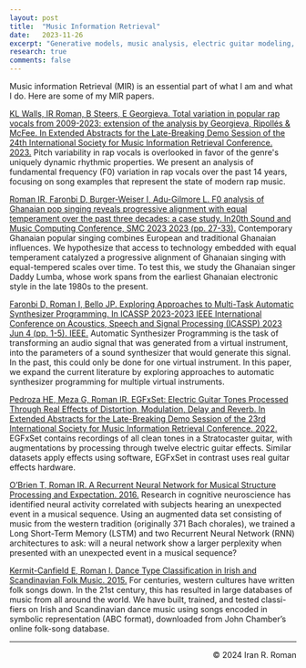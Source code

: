 ```yaml
---
layout: post
title:  "Music Information Retrieval"
date:   2023-11-26
excerpt: "Generative models, music analysis, electric guitar modeling, etcetera. "
research: true
comments: false
---
```


Music information Retrieval (MIR) is an essential part of what 
I am and what I do. Here are some of my MIR papers.

[KL Walls, IR Roman, B Steers, E Georgieva. Total variation in popular rap vocals from 2009-2023: extension of the analysis by Georgieva, Ripollés & McFee. In Extended Abstracts for the Late-Breaking Demo Session of the 24th International Society for Music Information Retrieval Conference. 2023.](https://ccrma.stanford.edu/~iran/papers/Walls_et_al_ISMIR_2023.pdf)
Pitch variability in rap vocals is overlooked in favor of the genre's 
uniquely dynamic rhythmic properties. We present an analysis of fundamental 
frequency (F0) variation in rap vocals over the past 14 years, focusing on 
song examples that represent the state of modern rap music. 

[Roman IR, Faronbi D, Burger-Weiser I, Adu-Gilmore L. F0 analysis of Ghanaian pop singing reveals progressive alignment with equal temperament over the past three decades: a case study. In20th Sound and Music Computing Conference, SMC 2023 2023 (pp. 27-33).](https://ccrma.stanford.edu/~iran/papers/Roman_et_al_SMC_2023.pdf)
Contemporary Ghanaian popular singing combines European and traditional Ghanaian influences. We hypothesize that access to technology embedded with equal temperament catalyzed a progressive alignment of Ghanaian singing with equal-tempered scales over time. To test this, we study the Ghanaian singer Daddy Lumba, whose work spans from the earliest Ghanaian electronic style in the late 1980s to the present. 

[Faronbi D, Roman I, Bello JP. Exploring Approaches to Multi-Task Automatic Synthesizer Programming. In ICASSP 2023-2023 IEEE International Conference on Acoustics, Speech and Signal Processing (ICASSP) 2023 Jun 4 (pp. 1-5). IEEE.](https://ccrma.stanford.edu/~iran/papers/Faronbi_et_al_ICASSP_2023.pdf)
Automatic Synthesizer Programming is the task of transforming an audio signal that was generated from a virtual instrument, into the parameters of a sound synthesizer that would generate this signal. In the past, this could only be done for one virtual instrument. In this paper, we expand the current literature by exploring approaches to automatic synthesizer programming for multiple virtual instruments.

[Pedroza HE, Meza G, Roman IR. EGFxSet: Electric Guitar Tones Processed Through Real Effects of Distortion, Modulation, Delay and Reverb. In Extended Abstracts for the Late-Breaking Demo Session of the 23rd International Society for Music Information Retrieval Conference. 2022.](https://ccrma.stanford.edu/~iran/papers/Pedroza_et_al_ISMIR_2022.pdf)
EGFxSet contains recordings of all clean tones in a Stratocaster guitar, with augmentations by processing through twelve electric guitar effects. Similar datasets apply effects using software, EGFxSet in contrast uses real guitar effects hardware.

[O’Brien T, Roman IR. A Recurrent Neural Network for Musical Structure Processing and Expectation. 2016.](https://ccrma.stanford.edu/~iran/papers/Obrien_and_Roman_CS224D_2016.pdf)
Research in cognitive neuroscience has identified neural activity correlated with subjects hearing an unexpected event in a musical sequence. Using an augmented data set consisting of music from the western tradition (originally 371 Bach chorales), we trained a Long Short-Term Memory (LSTM) and two Recurrent Neural Network (RNN) architectures to ask: will a neural network show a larger perplexity when presented with an unexpected event in a musical sequence?

[Kermit-Canfield E, Roman I. Dance Type Classification in Irish and Scandinavian Folk Music. 2015.](https://ccrma.stanford.edu/~iran/papers/KermitCanfield_and_Roman_CS229_2015.pdf)
For centuries, western cultures have written folk songs down. In the 21st century, this has resulted in large databases of music from all around the world. We have built, trained, and tested classi- fiers on Irish and Scandinavian dance music using songs encoded in symbolic representation (ABC format), downloaded from John Chamber’s online folk-song database.

---
<p align="right">
&copy; 2024 Iran R. Roman
</p>
